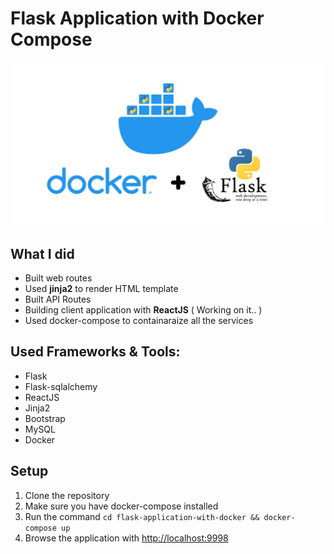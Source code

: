 # Flask Application with Docker Compose 

![alt text](static/images/docker-flask.jpeg)

## What I did
- Built web routes
- Used **jinja2** to render HTML template
- Built API Routes
- Building client application with **ReactJS** ( Working on it.. )
- Used docker-compose to containaraize all the services

## Used Frameworks & Tools:
- Flask
- Flask-sqlalchemy
- ReactJS
- Jinja2 
- Bootstrap
- MySQL
- Docker 

## Setup 
1. Clone the repository
2. Make sure you have docker-compose installed
3. Run the command `cd flask-application-with-docker && docker-compose up`
4. Browse the application with [http://localhost:9998](http://localhost:9998) 
